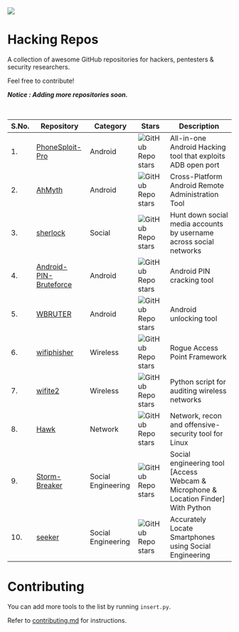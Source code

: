 <img src=https://github.com/AlphaCorpIN/Hacking-Repos/assets/112647789/1c258279-5cca-4905-99c9-f489b32664c6 />

# Hacking Repos
A collection of awesome GitHub repositories for hackers, pentesters &amp; security researchers.

Feel free to contribute!

*__Notice : Adding more repositories soon.__*

<br />

S.No.| Repository| Category |  Stars | Description 
--| -----------|----|----| ----------- 
1.| [PhoneSploit-Pro](https://github.com/AzeemIdrisi/PhoneSploit-Pro) | Android |  ![GitHub Repo stars](https://img.shields.io/github/stars/AzeemIdrisi/PhoneSploit-Pro?style=social)| All-in-one Android Hacking tool that exploits ADB open port
2.| [AhMyth](https://github.com/Morsmalleo/AhMyth) | Android |  ![GitHub Repo stars](https://img.shields.io/github/stars/Morsmalleo/AhMyth?style=social)| Cross-Platform Android Remote Administration Tool
3.| [sherlock](https://github.com/sherlock-project/sherlock) | Social |  ![GitHub Repo stars](https://img.shields.io/github/stars/sherlock-project/sherlock?style=social)| Hunt down social media accounts by username across social networks
4.| [Android-PIN-Bruteforce](https://github.com/urbanadventurer/Android-PIN-Bruteforce) | Android |  ![GitHub Repo stars](https://img.shields.io/github/stars/urbanadventurer/Android-PIN-Bruteforce?style=social)| Android PIN cracking tool
5.| [WBRUTER](https://github.com/wuseman/WBRUTER) | Android |  ![GitHub Repo stars](https://img.shields.io/github/stars/wuseman/WBRUTER?style=social)| Android unlocking tool
6.| [wifiphisher](https://github.com/wifiphisher/wifiphisher) | Wireless |  ![GitHub Repo stars](https://img.shields.io/github/stars/wifiphisher/wifiphisher?style=social)| Rogue Access Point Framework
7.| [wifite2](https://github.com/derv82/wifite2) | Wireless |  ![GitHub Repo stars](https://img.shields.io/github/stars/derv82/wifite2?style=social)| Python script for auditing wireless networks
8.| [Hawk](https://github.com/medpaf/hawk) | Network |  ![GitHub Repo stars](https://img.shields.io/github/stars/medpaf/hawk?style=social)| Network, recon and offensive-security tool for Linux
9.| [Storm-Breaker](https://github.com/ultrasecurity/Storm-Breaker) | Social Engineering | ![GitHub Repo stars](https://img.shields.io/github/stars/ultrasecurity/Storm-Breaker?style=social) | Social engineering tool [Access Webcam & Microphone & Location Finder] With Python
10.| [seeker](https://github.com/thewhiteh4t/seeker) | Social Engineering | ![GitHub Repo stars](https://img.shields.io/github/stars/thewhiteh4t/seeker?style=social) | Accurately Locate Smartphones using Social Engineering

# Contributing
You can add more tools to the list by running `insert.py`.

Refer to [contributing.md](https://github.com/AlphaCorpIN/Hacking-Repos/blob/main/CONTRIBUTING.md) for instructions.
